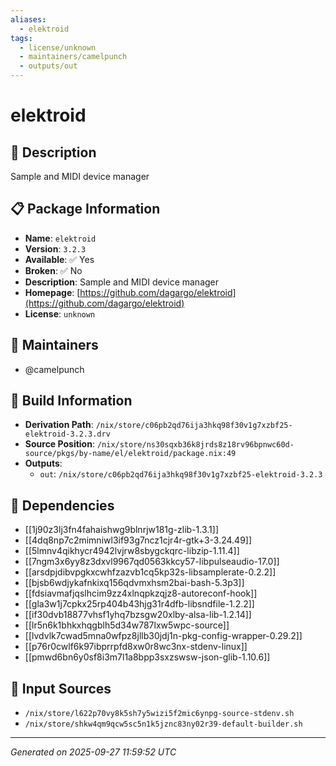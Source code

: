 ```yaml
---
aliases:
  - elektroid
tags:
  - license/unknown
  - maintainers/camelpunch
  - outputs/out
---
```


# elektroid

## 📝 Description

Sample and MIDI device manager

## 📋 Package Information

- **Name**: `elektroid`
- **Version**: `3.2.3`
- **Available**: ✅ Yes
- **Broken**: ✅ No
- **Description**: Sample and MIDI device manager
- **Homepage**: [https://github.com/dagargo/elektroid](https://github.com/dagargo/elektroid)
- **License**: `unknown`
## 👥 Maintainers

- @camelpunch


## 🔧 Build Information

- **Derivation Path**: `/nix/store/c06pb2qd76ija3hkq98f30v1g7xzbf25-elektroid-3.2.3.drv`
- **Source Position**: `/nix/store/ns30sqxb36k8jrds8z18rv96bpnwc60d-source/pkgs/by-name/el/elektroid/package.nix:49`
- **Outputs**:
  - `out`:  `/nix/store/c06pb2qd76ija3hkq98f30v1g7xzbf25-elektroid-3.2.3`

## 🔗 Dependencies

- [[1j90z3lj3fn4fahaishwg9blnrjw181g-zlib-1.3.1]]
- [[4dq8np7c2mimniwl3if93g7ncz1cjr4r-gtk+3-3.24.49]]
- [[5lmnv4qikhycr4942lvjrw8sbygckqrc-libzip-1.11.4]]
- [[7ngm3x6yy8z3dxvl9967qd0563kkcy57-libpulseaudio-17.0]]
- [[arsdpjdibvpgkxcwhfzazvb1cq5kp32s-libsamplerate-0.2.2]]
- [[bjsb6wdjykafnkixq156qdvmxhsm2bai-bash-5.3p3]]
- [[fdsiavmafjqslhcim9zz4xlnqpkzqjz8-autoreconf-hook]]
- [[gla3w1j7cpkx25rp404b43hjg31r4dfb-libsndfile-1.2.2]]
- [[if30dvb18877vhsf1yhq7bzsgw20xlby-alsa-lib-1.2.14]]
- [[lr5n6k1bhkxhqgblh5d34w787lxw5wpc-source]]
- [[lvdvlk7cwad5mna0wfpz8jllb30jdj1n-pkg-config-wrapper-0.29.2]]
- [[p76r0cwlf6k97ibprrpfd8xw0r8wc3nx-stdenv-linux]]
- [[pmwd6bn6y0sf8i3m7l1a8bpp3sxzswsw-json-glib-1.10.6]]

## 📁 Input Sources

- `/nix/store/l622p70vy8k5sh7y5wizi5f2mic6ynpg-source-stdenv.sh`
- `/nix/store/shkw4qm9qcw5sc5n1k5jznc83ny02r39-default-builder.sh`

---
*Generated on 2025-09-27 11:59:52 UTC*
